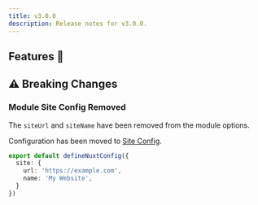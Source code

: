 ```yaml
---
title: v3.0.0
description: Release notes for v3.0.0.
---
```


## Features :rocket:

## ⚠️ Breaking Changes

### Module Site Config Removed

The `siteUrl` and `siteName` have been removed from the module options.

Configuration has been moved to [Site Config](https://nuxtseo.com/site-config).

```ts [nuxt.config]
export default defineNuxtConfig({
  site: {
    url: 'https://example.com',
    name: 'My Website',
  }
})
```

